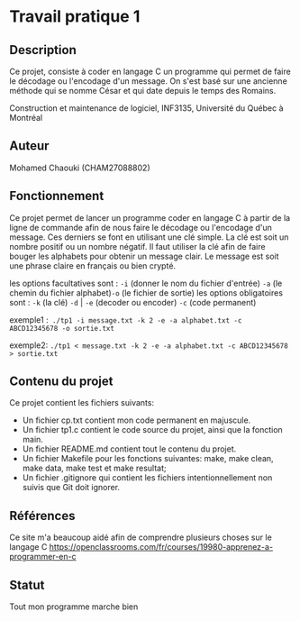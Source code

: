 # Travail pratique 1

## Description

Ce projet, consiste à coder en langage C un programme qui permet de faire 
le décodage ou l'encodage d'un message. On s'est basé sur une ancienne méthode
qui se nomme César et qui date depuis le temps des Romains. 

Construction et maintenance de logiciel, INF3135, Université du Québec à Montréal

## Auteur

Mohamed Chaouki (CHAM27088802)

## Fonctionnement
   
Ce projet permet de lancer un programme coder en langage C à partir
de la ligne de commande afin de nous faire le décodage ou l'encodage
d'un message. Ces derniers se font en utilisant une clé simple.
La clé est soit un nombre positif ou un nombre négatif. Il faut utiliser
la clé afin de faire bouger les alphabets pour obtenir un message clair.
Le message est soit une phrase claire en français ou bien crypté.

les options facultatives sont : ```-i``` (donner le nom du fichier d'entrée) ```-a``` (le chemin du fichier alphabet)```-o``` (le fichier de sortie)
les options obligatoires sont : ```-k``` (la clé) ```-d``` | ```-e``` (decoder ou encoder) ```-c``` (code permanent)

exemple1 :``` ./tp1 -i message.txt -k 2 -e -a alphabet.txt -c ABCD12345678 -o sortie.txt``` 

exemple2: ```./tp1 < message.txt -k 2 -e -a alphabet.txt -c ABCD12345678 > sortie.txt ```
## Contenu du projet

Ce projet contient les fichiers suivants:

- Un fichier cp.txt contient mon code permanent en majuscule.
- Un fichier tp1.c contient le code source du projet, ainsi que la fonction main.
- Un fichier README.md contient tout le contenu du projet.
- Un fichier Makefile pour les fonctions suivantes: make, make clean, make data, make test et make resultat;
- Un fichier .gitignore qui contient les fichiers intentionnellement non suivis que Git doit ignorer.

## Références
Ce site m'a beaucoup aidé  afin de comprendre plusieurs choses sur le langage C https://openclassrooms.com/fr/courses/19980-apprenez-a-programmer-en-c   

## Statut

Tout mon programme marche bien
